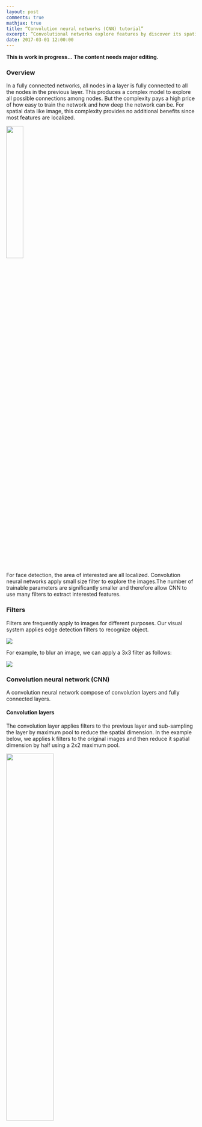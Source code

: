 ```yaml
---
layout: post
comments: true
mathjax: true
title: “Convolution neural networks (CNN) tutorial”
excerpt: “Convolutional networks explore features by discover its spatial information. This tutorial will build CNN networks for visual recognition.”
date: 2017-03-01 12:00:00
---
```

**This is work in progress... The content needs major editing.**

### Overview
In a fully connected networks, all nodes in a layer is fully connected to all the nodes in the previous layer. This produces a complex model to explore all possible connections among nodes. But the complexity pays a high price of how easy to train the network and how deep the network can be. For spatial data like image, this complexity provides no additional benefits since most features are localized.

<div class="imgcap">
<img src="/assets/cnn/ppl.jpg" style="border:none;width:30%">
</div>

For face detection, the area of interested are all localized. Convolution neural networks apply small size filter to explore the images.The number of trainable parameters are significantly smaller and therefore allow CNN to use many filters to extract interested features. 

### Filters
Filters are frequently apply to images for different purposes. Our visual system applies edge detection filters to recognize object.

<div class="imgcap">
<img src="/assets/cnn/edge.png" style="border:none;">
</div>

For example, to blur an image, we can apply a 3x3 filter as follows:
<div class="imgcap">
<img src="/assets/cnn/filter_b.png" style="border:none;">
</div>

### Convolution neural network (CNN)
A convolution neural network compose of convolution layers and fully connected layers.

#### Convolution layers

The convolution layer applies filters to the previous layer and sub-sampling the layer by maximum pool to reduce the spatial dimension. In the example below, we applies k filters to the original images and then reduce it spatial dimension by half using a 2x2 maximum pool.
<div class="imgcap">
<img src="/assets/cnn/conv_layer2.png" style="border:none;width:50%">
</div>

#### Filters
Apply k filters:
<div class="imgcap">
<img src="/assets/cnn/filter_m.png" style="border:none;width:70%">
</div>

Apply maximum pool for sub-sampling:
<div class="imgcap">
<img src="/assets/cnn/pooling.png" style="border:none;">
</div>





<div class="imgcap">
<img src="/assets/cnn/convolution_b1.png" style="border:none;">
</div>

<div class="imgcap">
<img src="/assets/cnn/convolution_b2.png" style="border:none;">
</div>

#### Convolutional pyramid
<div class="imgcap">
<img src="/assets/cnn/conv_layer.png" style="border:none;">
</div>


<div class="imgcap">
<img src="/assets/cnn/cnn3d.png" style="border:none;">
</div>

<div class="imgcap">
<img src="/assets/cnn/cnn3d2.png" style="border:none;">
</div>

#### Filter

<div class="imgcap">
<img src="/assets/cnn/padding.png" style="border:none;">
</div>


<div class="imgcap">
<img src="/assets/cnn/stride.png" style="border:none;">
</div>

<div class="imgcap">
<img src="/assets/cnn/stride2.png" style="border:none;">
</div>


#### Spatial dimension vs depth

<div class="imgcap">
<img src="/assets/cnn/cnn3d3.png" style="border:none;">
</div>

<div class="imgcap">
<img src="/assets/cnn/cnn3d4.png" style="border:none;">
</div>

### Fully connected network

<div class="imgcap">
<img src="/assets/cnn/cnn3d5.png" style="border:none;">
</div>


<div class="imgcap">
<img src="/assets/cnn/cnn3d6.png" style="border:none;">
</div>
